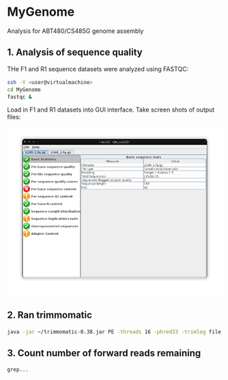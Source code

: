 # MyGenome
Analysis for ABT480/CS485G genome assembly

## 1. Analysis of sequence quality
THe F1 and R1 sequence datasets were analyzed using FASTQC:
```bash
ssh -Y <user@virtualmachine>
cd MyGenome
fastqc &
```
Load in F1 and R1 datasets into GUI interface.
Take screen shots of output files:

![F1screenshot.png](/data/F1screenshot.png)

## 2. Ran trimmomatic
```bash
java -jar ~/trimmomatic-0.38.jar PE -threads 16 -phred33 -trimlog file.txt U249_1.fq.gz U249_2.fq.gz U249_1_paired.fastq U249_1_unpaired.fastq U249_2_paired.fastq U249_2_unpaired.fastq ILLUMINACLIP:adaptors.fasta:2:30:10 SLIDINGWINDOW:20:20 MINLEN:100
```

## 3. Count number of forward reads remaining
```bash
grep...
```

